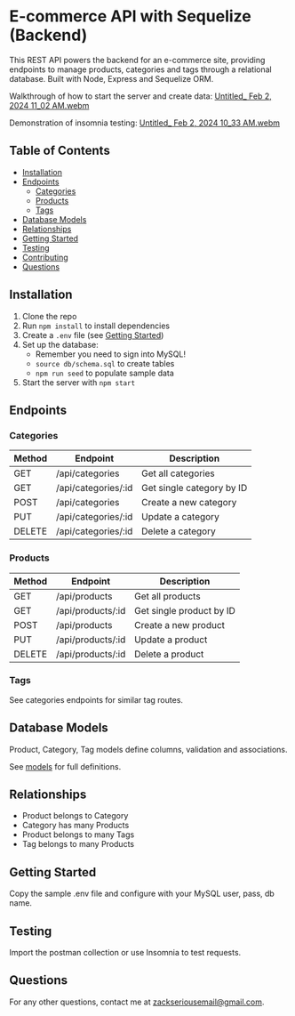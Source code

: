 # E-commerce API with Sequelize (Backend)

This REST API powers the backend for an e-commerce site, providing endpoints to manage products, categories and tags through a relational database. Built with Node, Express and Sequelize ORM.

Walkthrough of how to start the server and create data:
[Untitled_ Feb 2, 2024 11_02 AM.webm](https://github.com/HackDehZack/Module-13-Ecommerce-Back-End/assets/140559436/da95dc7b-3d06-4701-aed6-10f24bbba726)


Demonstration of insomnia testing: 
[Untitled_ Feb 2, 2024 10_33 AM.webm](https://github.com/HackDehZack/Module-13-Ecommerce-Back-End/assets/140559436/09467218-ad0d-4cb3-9d5f-ee87dea243c9)



## Table of Contents

- [Installation](#installation)
- [Endpoints](#endpoints)
  - [Categories](#categories)
  - [Products](#products) 
  - [Tags](#tags)
- [Database Models](#database-models)
- [Relationships](#relationships)
- [Getting Started](#getting-started)
- [Testing](#testing)
- [Contributing](#contributing)
- [Questions](#questions)


## Installation

1. Clone the repo
2. Run `npm install` to install dependencies
3. Create a `.env` file (see [Getting Started](#getting-started))
4. Set up the database:
   - Remember you need to sign into MySQL!
   - `source db/schema.sql` to create tables
   - `npm run seed` to populate sample data
6. Start the server with `npm start`

## Endpoints

### Categories

| Method | Endpoint           | Description                  |
|-|-|-|
| GET | /api/categories | Get all categories            |  
| GET | /api/categories/:id | Get single category by ID     |
| POST | /api/categories| Create a new category        |
| PUT | /api/categories/:id| Update a category            |  
| DELETE | /api/categories/:id| Delete a category            |

### Products

| Method | Endpoint          | Description                    |
|-|-|-|  
| GET | /api/products | Get all products                |
| GET | /api/products/:id | Get single product by ID        |
| POST | /api/products| Create a new product           |
| PUT | /api/products/:id| Update a product               |
| DELETE | /api/products/:id| Delete a product               |

### Tags 

See categories endpoints for similar tag routes.

## Database Models

Product, Category, Tag models define columns, validation and associations. 

See [models](models/) for full definitions.

## Relationships

- Product belongs to Category
- Category has many Products
- Product belongs to many Tags
- Tag belongs to many Products

## Getting Started

Copy the sample .env file and configure with your MySQL user, pass, db name.

## Testing 

Import the postman collection or use Insomnia to test requests.



## Questions

For any other questions, contact me at zackseriousemail@gmail.com.
